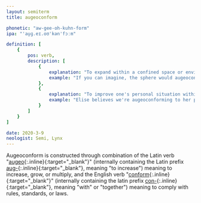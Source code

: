 ```yaml
---
layout: semiterm
title: augeoconform

phonetic: "aw-gee-oh-kuhn-form"
ipa: "'au̯ɡ.eɪ.oʊ'kən'fɔːm"

definition: [
	{
		pos: verb,
		description: [
			{
				explanation: "To expand within a confined space or environment.",
				example: "If you can imagine, the sphere would augeoconform to the closed box's edges."
			},
			{
				explanation: "To improve one's personal situation within a confined set of circumstances or restricted society.",
				example: "Elise believes we're augeoconforming to her parents' strict rules."
			}
		]
	}
]

date: 2020-3-9
neologist: Semi, Lynx
---
```


Augeoconform is constructed through combination of the Latin verb "[augeo](https://en.wiktionary.org/wiki/augeo){:.inline}{:target="_blank"}" (internally containing the Latin prefix [aug-](https://www.etymonline.com/word/*aug-){:.inline}{:target="_blank"}, meaning "to increase") meaning to increase, grow, or multiply, and the English verb "[conform](https://en.wiktionary.org/wiki/conform){:.inline}{:target="_blank"}" (internally containing the latin prefix [con-](https://en.wiktionary.org/wiki/con-){:.inline}{:target="_blank"}, meaning "with" or "together") meaning to comply with rules, standards, or laws.
